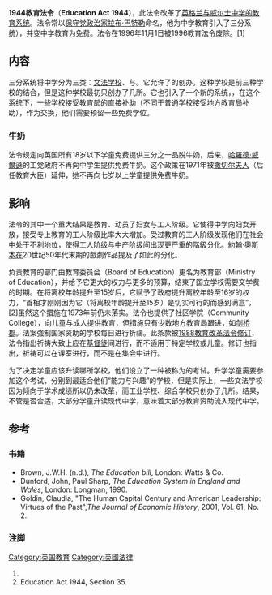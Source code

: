 **1944教育法令**（**Education Act 1944**），此法令改革了[英格兰与威尔士中学的教育系统](https://zh.wikipedia.org/wiki/英格兰与威尔士 "wikilink")。法令常以[保守党政治家](https://zh.wikipedia.org/wiki/保守党_\(英国\) "wikilink")[拉布·巴特勒](../Page/拉布·巴特勒.md "wikilink")命名，他为中学教育引入了三分系统），并变中学教育为免费。法令在1996年11月1日被1996教育法令废除。\[1\]

## 内容

三分系统将中学分为三类：[文法学校](https://zh.wikipedia.org/wiki/文法学校 "wikilink")、与。它允许了的创办，这种学校是前三种学校的结合，但是这种学校最初只创办了几所。它也引入了一个新的系统，，在这个系统下，一些学校接受[教育部的直接补助](https://zh.wikipedia.org/wiki/教育部_\(英國\) "wikilink")（不同于普通学校接受地方教育局补助），作为交换，他们需要预留一些免费学位。

### 牛奶

法令规定向英国所有18岁以下学童免费提供三分之一品脱牛奶，后来，[哈羅德·威爾遜](../Page/哈羅德·威爾遜.md "wikilink")的工党政府不再向中学生提供免费牛奶。这个政策在1971年被[撒切尔夫人](https://zh.wikipedia.org/wiki/撒切尔夫人 "wikilink")（后任教育大臣）延伸，她不再向七岁以上学童提供免费牛奶。

## 影响

法令的其中一个重大结果是教育、动员了妇女与工人阶级。它使得中学向妇女开放，接受专上教育的工人阶级比率大大增加。受过教育的工人阶级发现他们在社会中处于不利地位，使得工人阶级与中产阶级间出现更严重的階級分化。[約翰·奧斯本在](https://zh.wikipedia.org/wiki/約翰·奧斯本 "wikilink")20世纪50年代末期的戲劇作品提及了如此的分化。

负责教育的部门由教育委员会（Board of Education）更名为教育部（Ministry of Education），并给予它更大的权力与更多的预算，结束了国立学校需要交学费的时期。在将离校年龄提升至15岁后，它赋予了政府提升离校年龄至16岁的权力，“首相才刚刚因为它（将离校年龄提升至15岁）是切实可行的而感到满意”，\[2\]虽然这个措施在1973年前仍未落实。法令也提供了社区学院（Community College），向儿童与成人提供教育，但措施只有少数地方教育局跟进，如[剑桥郡](https://zh.wikipedia.org/wiki/剑桥郡 "wikilink")。法案強制国家资助的学校每日进行祈禱。此条款被[1988教育改革法令修订](https://zh.wikipedia.org/wiki/1988教育改革法令 "wikilink")，法令指出祈祷大致上应在[基督徒](../Page/基督徒.md "wikilink")间进行，而不适用于特定学校或儿童。修订也指出，祈祷可以在课室进行，而不是在集会中进行。

为了决定学童应该升读哪所学校，他们设立了一种被称为的考试。升学学童需要参加这个考试，分别到最适合他们“能力与兴趣”的学校，但是实际上，一些文法学校因为倾向于学术成绩所以仍未改革，而工业学校、综合学校只创办了几所。结果，不管是否合适，大部分学童升读现代中学，意味着大部分教育资助流入现代中学。

## 参考

### 书籍

  - Brown, J.W.H. (n.d.), *The Education bill*, London: Watts & Co.
  - Dunford, John, Paul Sharp, *The Education System in England and Wales*, London: Longman, 1990.
  - Goldin, Claudia, "The Human Capital Century and American Leadership: Virtues of the Past",*The Journal of Economic History*, 2001, Vol. 61, No. 2.

### 注脚

[Category:英国教育](https://zh.wikipedia.org/wiki/Category:英国教育 "wikilink") [Category:英國法律](https://zh.wikipedia.org/wiki/Category:英國法律 "wikilink")

1.
2.  Education Act 1944, Section 35.